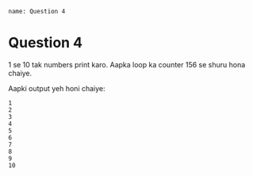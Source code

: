 ```ngMeta
name: Question 4
```

# Question 4

1 se 10 tak numbers print karo. Aapka loop ka counter 156 se shuru hona chaiye.

Aapki output yeh honi chaiye:

```
1
2
3
4
5
6
7
8
9
10
```

